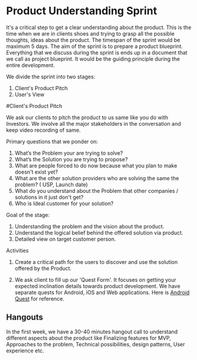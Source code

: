 # Product Understanding Sprint
It's a critical step to get a clear understanding about the product. This is the time when we are in clients shoes and trying to grasp all the possible thoughts, ideas about the product. The timespan of the sprint would be maximum 5 days. The aim of the sprint is to prepare a product blueprint.  Everything that we discuss during the sprint is ends up in a document that we call as project blueprint. It would be the guiding principle during the entire development.

We divide the sprint into two stages:
1. Client's Product Pitch
2. User's View

#Client's Product Pitch

We ask our clients to pitch the product to us same like you do with Investors. We involve all the major stakeholders in the conversation and keep video recording of same.

Primary questions that we ponder on:
1.  What’s the Problem your are trying to solve?
2.  What’s the Solution you are trying to propose?
3.  What are people forced to do now because what you plan to make doesn't exist yet?
4.  What are the other solution providers who are solving the same the problem? ( USP, Launch date) 
5.  What do you understand about the Problem that other companies / solutions in it just don't get?
6. Who is Ideal customer for your solution?

Goal of the stage:
1. Understanding the problem and the vision about the product.
2. Understand the logical belief behind the offered solution via product.
3. Detailed view on target customer person.

Activities
1. Create a critical path for the users to discover and use the solution offered by the Product.

2. We ask client to fill up our 'Quest Form'. It focuses on getting your expected inclination details towards product development. We have separate quests for Android, iOS and Web applications. Here is [Android Quest](https://rainingclouds.typeform.com/to/ZolKsb) for reference.

## Hangouts
In the first week, we have a 30-40 minutes hangout call to understand different aspects about the product like Finalizing features for MVP, Approaches to the problem, Technical possibilities, design patterns, User experience etc.


